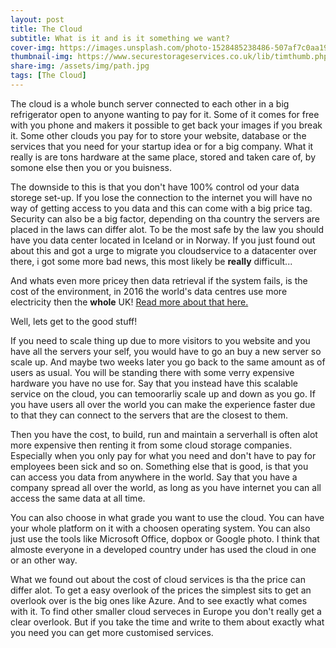 ```yaml
---
layout: post
title: The Cloud
subtitle: What is it and is it something we want?
cover-img: https://images.unsplash.com/photo-1528485238486-507af7c0aa19?ixlib=rb-1.2.1&ixid=MnwxMjA3fDB8MHxwaG90by1wYWdlfHx8fGVufDB8fHx8&auto=format&fit=crop&w=1189&q=80
thumbnail-img: https://www.securestorageservices.co.uk/lib/timthumb.php?src=/images/blog/11/cloud-computing-advantages.png&h=190&w=290
share-img: /assets/img/path.jpg
tags: [The Cloud]
---
```


The cloud is a whole bunch server connected to each other in a big refrigerator open to anyone wanting to pay for it. Some of it comes for free with you phone and makers it possible to get back your images if you break it. Some other clouds you pay for to store your website, database or the services that you need for your startup idea or for a big company. 
What it really is are tons hardware at the same place, stored and taken care of, by somone else then you or you buisness.

The downside to this is that you don't have 100% control od your data storege set-up. If you lose the connection to the internet you will have no way of getting access to you data and this can come with a big price tag. Security can also be a big factor, depending on tha country the servers are placed in the laws can differ alot. To be the most safe by the law you should have you data center located in Iceland or in Norway. If you just found out about this and got a urge to migrate you cloudservice to a datacenter over there, i got some more bad news, this most likely be **really** difficult...

And whats even more pricey then data retrieval if the system fails, is the cost of the environment, in 2016 the world's data centres use more electricity then the **whole** UK!
[Read more about that here.](https://www.computerworld.com/article/3431148/why-data-centres-are-the-new-frontier-in-the-fight-against-climate-change.html)

Well, lets get to the good stuff! 

If you need to scale thing up due to more visitors to you website and you have all the servers your self, you would have to go an buy a new server so scale up. And maybe two weeks later you go back to the same amount as of users as usual. You will be standing there with some verry expensive hardware you have no use for. 
Say that you instead have this scalable service on the cloud, you can temoorarliy scale up and down as you go. 
If you have users all over the world you can make the experience faster due to that they can connect to the servers that are the closest to them.

Then you have the cost, to build, run and maintain a serverhall is often alot more expensive then renting it from some cloud storage companies. Especially when you only pay for what you need and don't have to pay for employees been sick and so on. 
Something else that is good, is that you can access you data from anywhere in the world. Say that you have a company spread all over the world, as long as you have internet you can all access the same data at all time. 

You can also choose in what grade you want to use the cloud. You can have your whole platform on it with a choosen operating system. You can also just use the tools like Microsoft Office, dopbox or Google photo. I think that almoste everyone in a developed country under has used the cloud in one or an other way.


What we found out about the cost of cloud services is tha the price can differ alot. To get a easy overlook of the prices the simplest sits to get an overlook over is the big ones like Azure. And to see exactly what comes with it. To find other smaller cloud serveces in Europe you don't really get a clear overlook. But if you take the time and write to them about exactly what you need you can get more customised services.